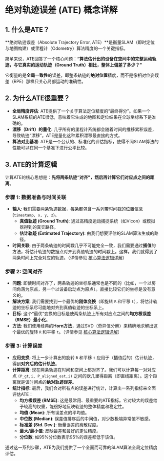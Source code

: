 # 绝对轨迹误差 (ATE) 概念详解

## 1. 什么是ATE？

**绝对轨迹误差（Absolute Trajectory Error, ATE）**是衡量SLAM（即时定位与地图构建）或里程计（Odometry）算法精度的一个关键指标。

简单来说，ATE回答了一个核心问题：**“算法估计出的设备在空间中的完整运动轨迹，与它真实的运动轨迹（Ground Truth）相比，整体上偏差了多少？”**

它衡量的是**全局一致性**的误差，即整条轨迹的**绝对位置**精度，而不是像相对位姿误差（RPE）那样只关心局部运动的准确性。

## 2. 为什么ATE很重要？

-   **全局精度评估**: ATE提供了一个关于算法定位精度的“最终得分”。如果一个SLAM系统的ATE很低，意味着它生成的地图和定位结果在全球坐标系下是准确的。
-   **漂移（Drift）的量化**: 几乎所有的里程计系统都会随着时间的推移累积误差，导致轨迹“漂移”。ATE是量化这种累积漂移最直接的方式。
-   **算法对比基准**: ATE是一个公认的、标准化的评估指标，使得不同SLAM算法的性能可以在同一个基准下进行公平比较。

## 3. ATE的计算逻辑

计算ATE的核心思想是：**先将两条轨迹“对齐”，然后再计算它们对应点之间的距离**。

### 步骤 1: 数据准备与时间关联

-   **输入**: 我们需要两条轨迹数据，每条都包含一系列带时间戳的位置信息 (`timestamp, x, y, z`)。
    -   **真值轨迹 (Ground Truth)**: 通过高精度运动捕捉系统（如Vicon）或模拟器得到的真实路径。
    -   **估计轨迹 (Estimated Trajectory)**: 由我们想要评估的SLAM算法生成的路径。
-   **时间关联**: 由于两条轨迹的时间戳几乎不可能完全一致，我们需要通过**插值**的方法，将估计轨迹的数据点对齐到真值轨迹的时间戳上。这样，我们就得到了两条时间上完全对应的轨迹。（详情参见 [核心算法逻辑详解](./algorithm_details.md)）

### 步骤 2: 空间对齐

-   **问题**: 即使时间对齐了，两条轨迹的坐标系通常也是不同的（比如，一个以房间角落为原点，另一个以设备启动点为原点）。直接比较它们的坐标是没有意义的。
-   **解决方案**: 我们需要找到一个最优的**刚体变换**（即旋转 `R` 和平移 `t`），将估计轨迹的坐标系尽可能地对齐到真值轨迹的坐标系上。
-   **目标**: 这个“最优”变换的目标是使两条轨迹上所有对应点之间的**均方根误差（RMSE）最小化**。
-   **方法**: 我们使用经典的**Horn方法**，通过SVD（奇异值分解）来精确地求解出这个最优的旋转 `R` 和平移 `t`。（详情参见 [核心算法逻辑详解](./algorithm_details.md)）

### 步骤 3: 计算误差

-   **应用变换**: 将上一步计算出的旋转 `R` 和平移 `t` 应用于（插值后的）估计轨迹，得到**对齐后的估计轨迹**。
-   **计算距离**: 现在两条轨迹在时间和空间上都对齐了。我们可以计算每一对对应点 `(P_gt,i, P_aligned_est,i)` 之间的欧几里得距离（即直线距离）。这个距离就是该时间点的**绝对轨迹误差**。
-   **统计指标**: 最后，我们会对所有点的误差进行统计，计算出一系列指标来全面评估ATE：
    -   **均方根误差 (RMSE)**: 这是最常用、最重要的ATE指标。它对较大的误差给予较高的权重，能很好地反映轨迹的整体精度和稳定性。
    -   **均值 (Mean)**: 所有误差点的平均值。
    -   **中位数 (Median)**: 误差值排序后的中间值，对少数极端异常值不敏感。
    -   **标准差 (Std. Dev.)**: 衡量误差的离散程度。
    -   **最大/最小值**: 反映最差和最好的定位精度。
    -   **分位数**: 如95%分位数表示95%的误差都低于该值。

通过这一系列步骤，ATE为我们提供了一个全面而可靠的SLAM算法全局定位精度评估。
